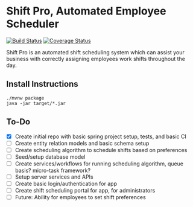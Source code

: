 # Shift Pro, Automated Employee Scheduler
[![Build Status](https://travis-ci.org/dillonmabry/shift-pro-scheduler.svg?branch=master)](https://travis-ci.org/dillonmabry/shift-pro-scheduler)
[![Coverage Status](https://coveralls.io/repos/github/dillonmabry/shift-pro-scheduler/badge.svg?branch=master)](https://coveralls.io/github/dillonmabry/shift-pro-scheduler?branch=master)

Shift Pro is an automated shift scheduling system which can assist your business with correctly assigning employees work shifts throughout the day.

## Install Instructions
```
./mvnw package
java -jar target/*.jar
```

## To-Do
- [X] Create initial repo with basic spring project setup, tests, and basic CI
- [ ] Create entity relation models and basic schema setup
- [ ] Create scheduling algorithm to schedule shifts based on preferences
- [ ] Seed/setup database model
- [ ] Create services/workflows for running scheduling algorithm, queue basis? micro-task framework?
- [ ] Setup server services and APIs
- [ ] Create basic login/authentication for app
- [ ] Create shift scheduling portal for app, for administrators
- [ ] Future: Ability for employees to set shift preferences
